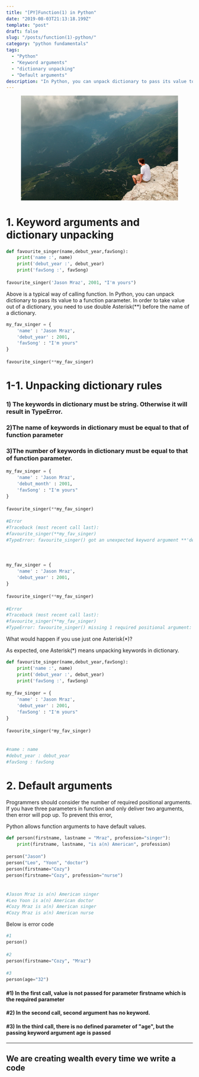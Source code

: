 ```yaml
---
title: "[PY]Function(1) in Python"
date: "2019-08-03T21:13:18.199Z"
template: "post"
draft: false
slug: "/posts/function(1)-python/"
category: "python fundamentals"
tags:
  - "Python"
  - "Keyword arguments"
  - "dictionary unpacking"
  - "Default arguments"
description: "In Python, you can unpack dictionary to pass its value to a function parameter. In order to take value out of a dictionary"
---
```


<figure>
    <img src="/media/20190804-photo1.jpeg" alt="unsplash-film">
    <!-- <figcaption>Splendid</figcaption> -->
</figure>

# 1. Keyword arguments and dictionary unpacking

```python
def favourite_singer(name,debut_year,favSong):
    print('name :', name)
    print('debut_year :', debut_year)
    print('favSong :', favSong)

favourite_singer('Jason Mraz', 2001, "I'm yours")
```

Above is a typical way of calling function. In Python, you can unpack dictionary to pass its value to a function parameter. In order to take value out of a dictionary, you need to use double Asterisk(\*\*) before the name of a dictionary.

```python
my_fav_singer = {
    'name' : 'Jason Mraz',
    'debut_year' : 2001,
    'favSong' : "I'm yours"
}

favourite_singer(**my_fav_singer)
```

# 1-1. Unpacking dictionary rules

### 1) The keywords in dictionary must be string. Otherwise it will result in TypeError.

### 2)The name of keywords in dictionary must be equal to that of function parameter

### 3)The number of keywords in dictionary must be equal to that of function parameter.

```python
my_fav_singer = {
    'name' : 'Jason Mraz',
    'debut_month' : 2001,
    'favSong' : "I'm yours"
}

favourite_singer(**my_fav_singer)

#Error
#Traceback (most recent call last):
#favourite_singer(**my_fav_singer)
#TypeError: favourite_singer() got an unexpected keyword argument **'debut_month'**



my_fav_singer = {
    'name' : 'Jason Mraz',
    'debut_year' : 2001,
}

favourite_singer(**my_fav_singer)

#Error
#Traceback (most recent call last):
#favourite_singer(**my_fav_singer)
#TypeError: favourite_singer() missing 1 required positional argument: **'favSong'**
```

What would happen if you use just one Asterisk(\*)?

As expected, one Asterisk(\*) means unpacking keywords in dictionary.

```python
def favourite_singer(name,debut_year,favSong):
    print('name :', name)
    print('debut_year :', debut_year)
    print('favSong :', favSong)

my_fav_singer = {
    'name' : 'Jason Mraz',
    'debut_year' : 2001,
    'favSong' : "I'm yours"
}

favourite_singer(*my_fav_singer)


#name : name
#debut_year : debut_year
#favSong : favSong
```

# 2. Default arguments

Programmers should consider the number of required positional arguments. If you have three parameters in function and only deliver two arguments, then error will pop up. To prevent this error,

Python allows function arguments to have default values.

```python
def person(firstname, lastname = "Mraz", profession="singer"):
    print(firstname, lastname, "is a(n) American", profession)

person("Jason")
person("Leo", "Yoon", "doctor")
person(firstname="Cozy")
person(firstname="Cozy", profession="nurse")


#Jason Mraz is a(n) American singer
#Leo Yoon is a(n) American doctor
#Cozy Mraz is a(n) American singer
#Cozy Mraz is a(n) American nurse
```

Below is error code

```python
#1
person()

#2
person(firstname="Cozy", "Mraz")

#3
person(age="32")
```

#### #1) In the first call, value is not passed for parameter firstname which is the required parameter

#### #2) In the second call, second argument has no keyword.

#### #3) In the third call, there is no defined parameter of "age", but the passing keyword argument age is passed

---

## We are creating wealth every time we write a code
